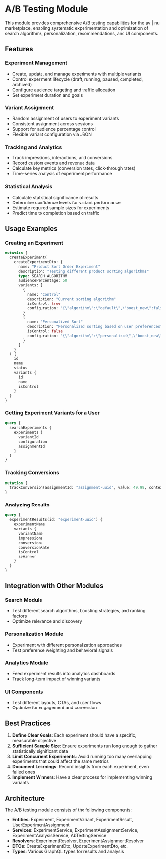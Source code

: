 # A/B Testing Module

This module provides comprehensive A/B testing capabilities for the av | nu marketplace, enabling systematic experimentation and optimization of search algorithms, personalization, recommendations, and UI components.

## Features

### Experiment Management

- Create, update, and manage experiments with multiple variants
- Control experiment lifecycle (draft, running, paused, completed, archived)
- Configure audience targeting and traffic allocation
- Set experiment duration and goals

### Variant Assignment

- Random assignment of users to experiment variants
- Consistent assignment across sessions
- Support for audience percentage control
- Flexible variant configuration via JSON

### Tracking and Analytics

- Track impressions, interactions, and conversions
- Record custom events and revenue data
- Calculate key metrics (conversion rates, click-through rates)
- Time-series analysis of experiment performance

### Statistical Analysis

- Calculate statistical significance of results
- Determine confidence levels for variant performance
- Estimate required sample sizes for experiments
- Predict time to completion based on traffic

## Usage Examples

### Creating an Experiment

```graphql
mutation {
  createExperiment(
    createExperimentDto: {
      name: "Product Sort Order Experiment"
      description: "Testing different product sorting algorithms"
      type: SEARCH_ALGORITHM
      audiencePercentage: 50
      variants: [
        {
          name: "Control"
          description: "Current sorting algorithm"
          isControl: true
          configuration: "{\"algorithm\":\"default\",\"boost_new\":false}"
        }
        {
          name: "Personalized Sort"
          description: "Personalized sorting based on user preferences"
          isControl: false
          configuration: "{\"algorithm\":\"personalized\",\"boost_new\":true}"
        }
      ]
    }
  ) {
    id
    name
    status
    variants {
      id
      name
      isControl
    }
  }
}
```

### Getting Experiment Variants for a User

```graphql
query {
  searchExperiments {
    experiments {
      variantId
      configuration
      assignmentId
    }
  }
}
```

### Tracking Conversions

```graphql
mutation {
  trackConversion(assignmentId: "assignment-uuid", value: 49.99, context: "purchase")
}
```

### Analyzing Results

```graphql
query {
  experimentResults(id: "experiment-uuid") {
    experimentName
    variants {
      variantName
      impressions
      conversions
      conversionRate
      isControl
      isWinner
    }
  }
}
```

## Integration with Other Modules

### Search Module

- Test different search algorithms, boosting strategies, and ranking factors
- Optimize relevance and discovery

### Personalization Module

- Experiment with different personalization approaches
- Test preference weighting and behavioral signals

### Analytics Module

- Feed experiment results into analytics dashboards
- Track long-term impact of winning variants

### UI Components

- Test different layouts, CTAs, and user flows
- Optimize for engagement and conversion

## Best Practices

1. **Define Clear Goals**: Each experiment should have a specific, measurable objective
2. **Sufficient Sample Size**: Ensure experiments run long enough to gather statistically significant data
3. **Limit Concurrent Experiments**: Avoid running too many overlapping experiments that could affect the same metrics
4. **Document Learnings**: Record insights from each experiment, even failed ones
5. **Implement Winners**: Have a clear process for implementing winning variants

## Architecture

The A/B testing module consists of the following components:

- **Entities**: Experiment, ExperimentVariant, ExperimentResult, UserExperimentAssignment
- **Services**: ExperimentService, ExperimentAssignmentService, ExperimentAnalysisService, AbTestingService
- **Resolvers**: ExperimentResolver, ExperimentAssignmentResolver
- **DTOs**: CreateExperimentDto, UpdateExperimentDto, etc.
- **Types**: Various GraphQL types for results and analysis

